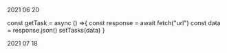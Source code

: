 2021 06 20

const getTask = async () =>{
    const response = await fetch("url")
    const data = response.json()
    setTasks(data)
}


2021 07 18

